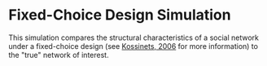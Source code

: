# Fixed-Choice Design Simulation 

This simulation compares the structural characteristics of a social network under a fixed-choice design (see [Kossinets, 2006](https://arxiv.org/abs/cond-mat/0306335) for more information) to the "true" network of interest.
